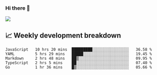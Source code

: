 ### Hi there 👋
<img align="center" src="https://github-readme-stats.vercel.app/api?username=Tumao727&show_icons=true&hide_title=true&theme=dracula" />


## 📈 Weekly development breakdown
<!--START_SECTION:waka-->
```text
JavaScript   10 hrs 20 mins  █████████░░░░░░░░░░░░░░░░   36.58 % 
YAML         5 hrs 29 mins   █████░░░░░░░░░░░░░░░░░░░░   19.45 % 
Markdown     2 hrs 48 mins   ██▒░░░░░░░░░░░░░░░░░░░░░░   09.95 % 
TypeScript   2 hrs 5 mins    ██░░░░░░░░░░░░░░░░░░░░░░░   07.40 % 
Go           1 hr 36 mins    █▒░░░░░░░░░░░░░░░░░░░░░░░   05.66 % 
```
<!--END_SECTION:waka-->